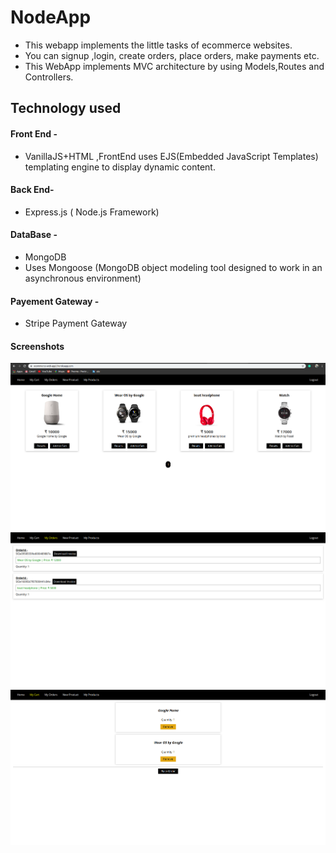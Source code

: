 # NodeApp
- This webapp implements the little tasks of ecommerce websites.
- You can signup ,login, create orders, place orders, make payments etc.
- This WebApp implements MVC architecture by using Models,Routes and Controllers.

## Technology used
#### Front End - 
- VanillaJS+HTML ,FrontEnd uses EJS(Embedded JavaScript Templates) templating engine to display dynamic content.
#### Back End- 
- Express.js ( Node.js Framework)
#### DataBase -
- MongoDB
- Uses Mongoose (MongoDB object modeling tool designed to work in an asynchronous environment)
#### Payement Gateway -
- Stripe Payment Gateway
#### Screenshots

![](images/ss1.png)
![](images/ss2.png)
![](images/ss3.png)
